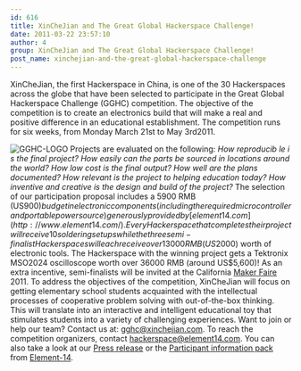 ```yaml
---
id: 616
title: XinCheJian and The Great Global Hackerspace Challenge!
date: 2011-03-22 23:57:10
author: 4
group: XinCheJian and The Great Global Hackerspace Challenge!
post_name: xinchejian-and-the-great-global-hackerspace-challenge
---
```


XinCheJian, the first Hackerspace in China, is one of the 30 Hackerspaces across the globe that have been selected to participate in the Great Global Hackerspace Challenge (GGHC) competition. The objective of the competition is to create an electronics build that will make a real and positive difference in an educational establishment. The competition runs for six weeks, from Monday March 21st to May 3rd2011.

![](http://xinchejian.com/wp-content/uploads/2011/03/GGHC-LOGO-248x300.jpg "GGHC-LOGO") Projects are evaluated on the following: _How reproducib_ _le i_ _s the final project? How easily can the parts be sourced in locations around the world? How low cost is the final output? How well are the plans documented? How relevant is the project to helping education today? How inventive and creative is the design and build of the project?_ The selection of our participation proposal includes a 5900 RMB (US$900) budget in electronic components (including the required microcontroller and portable power source) generously provided by [element14.com](http://www.element14.com/). Every Hackerspace that completes their project will receive 10 soldering setups while the three semi-finalist Hackerspaces will each receive over 13000 RMB (US$2000) worth of electronic tools. The Hackerspace with the winning project gets a Tektronix MSO2024 oscilloscope worth over 36000 RMB (around US$5,600)! As an extra incentive, semi-finalists will be invited at the California [Maker Faire](http://makerfaire.com/) 2011. To address the objectives of the competition, XinCheJian will focus on getting elementary school students acquainted with the intellectual processes of cooperative problem solving with out-of-the-box thinking. This will translate into an interactive and intelligent educational toy that stimulates students into a variety of challenging experiences. Want to join or help our team? Contact us at: [gghc@xinchejian.com](mailto:gghc@xinchejian.com). To reach the competition organizers, contact [hackerspace@element14.com](mailto:hackerspace@element14.com). You can also take a look at our [Press release](http://139.162.84.35/wp-content/uploads/2011/03/Xinchejian-GGHC-Introduction.pdf) or the [Participant information pack](http://www.element-14.com/community/groups/the-great-global-hackerspace-challenge?view=documents) from [Element-14](http://us.element14.com).